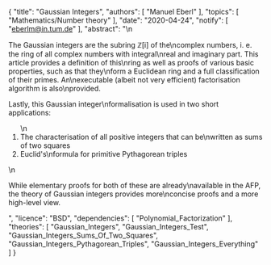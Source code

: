 {
    "title": "Gaussian Integers",
    "authors": [
        "Manuel Eberl"
    ],
    "topics": [
        "Mathematics/Number theory"
    ],
    "date": "2020-04-24",
    "notify": [
        "eberlm@in.tum.de"
    ],
    "abstract": "\n<p>The Gaussian integers are the subring &#8484;[i] of the\ncomplex numbers, i. e. the ring of all complex numbers with integral\nreal and imaginary part. This article provides a definition of this\nring as well as proofs of various basic properties, such as that they\nform a Euclidean ring and a full classification of their primes. An\nexecutable (albeit not very efficient) factorisation algorithm is also\nprovided.</p> <p>Lastly, this Gaussian integer\nformalisation is used in two short applications:</p> <ol>\n<li> The characterisation of all positive integers that can be\nwritten as sums of two squares</li> <li> Euclid's\nformula for primitive Pythagorean triples</li> </ol>\n<p>While elementary proofs for both of these are already\navailable in the AFP, the theory of Gaussian integers provides more\nconcise proofs and a more high-level view.</p>",
    "licence": "BSD",
    "dependencies": [
        "Polynomial_Factorization"
    ],
    "theories": [
        "Gaussian_Integers",
        "Gaussian_Integers_Test",
        "Gaussian_Integers_Sums_Of_Two_Squares",
        "Gaussian_Integers_Pythagorean_Triples",
        "Gaussian_Integers_Everything"
    ]
}